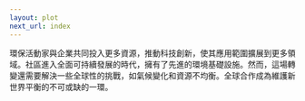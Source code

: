 ```yaml
---
layout: plot
next_url: index
---
```

環保活動家與企業共同投入更多資源，推動科技創新，使其應用範圍擴展到更多領域。社區進入全面可持續發展的時代，擁有了先進的環境基礎設施。然而，這場轉變還需要解決一些全球性的挑戰，如氣候變化和資源不均衡。全球合作成為維護新世界平衡的不可或缺的一環。